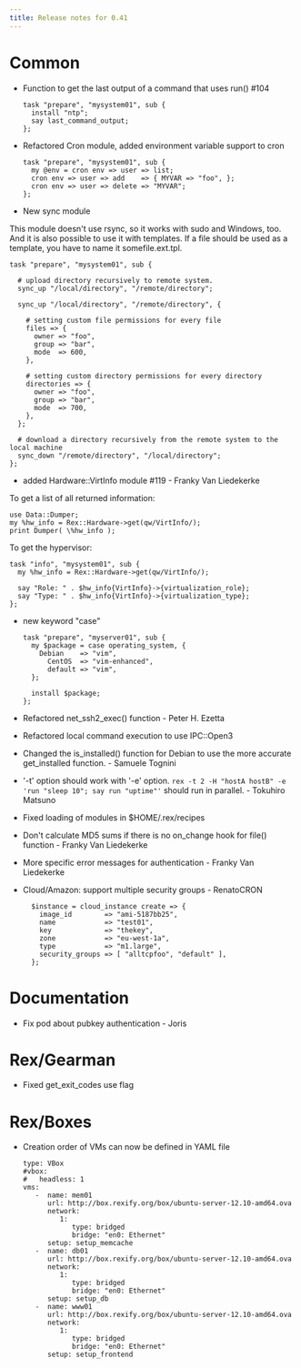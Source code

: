 ```yaml
---
title: Release notes for 0.41
---
```


# Common

-   Function to get the last output of a command that uses run() \#104

        task "prepare", "mysystem01", sub {
          install "ntp";
          say last_command_output;
        };

-   Refactored Cron module, added environment variable support to cron

        task "prepare", "mysystem01", sub {
          my @env = cron env => user => list;
          cron env => user => add    => { MYVAR => "foo", };
          cron env => user => delete => "MYVAR";
        };

-   New sync module

This module doesn't use rsync, so it works with sudo and Windows, too. And it is also possible to use it with templates. If a file should be used as a template, you have to name it somefile.ext.tpl.

    task "prepare", "mysystem01", sub {

      # upload directory recursively to remote system.
      sync_up "/local/directory", "/remote/directory";

      sync_up "/local/directory", "/remote/directory", {

        # setting custom file permissions for every file
        files => {
          owner => "foo",
          group => "bar",
          mode  => 600,
        },

        # setting custom directory permissions for every directory
        directories => {
          owner => "foo",
          group => "bar",
          mode  => 700,
        },
      };

      # download a directory recursively from the remote system to the local machine
      sync_down "/remote/directory", "/local/directory";
    };

-   added Hardware::VirtInfo module \#119 - Franky Van Liedekerke

To get a list of all returned information:

    use Data::Dumper;
    my %hw_info = Rex::Hardware->get(qw/VirtInfo/);
    print Dumper( \%hw_info );

To get the hypervisor:

    task "info", "mysystem01", sub {
      my %hw_info = Rex::Hardware->get(qw/VirtInfo/);

      say "Role: " . $hw_info{VirtInfo}->{virtualization_role};
      say "Type: " . $hw_info{VirtInfo}->{virtualization_type};
    };

-   new keyword "case"

        task "prepare", "myserver01", sub {
          my $package = case operating_system, {
            Debian    => "vim",
              CentOS  => "vim-enhanced",
              default => "vim",
          };

          install $package;
        };

-   Refactored net\_ssh2\_exec() function - Peter H. Ezetta

-   Refactored local command execution to use IPC::Open3

-   Changed the is\_installed() function for Debian to use the more accurate get\_installed function. - Samuele Tognini

-   '-t' option should work with '-e' option. `rex -t 2 -H "hostA hostB" -e 'run "sleep 10"; say run "uptime"'` should run in parallel. - Tokuhiro Matsuno

-   Fixed loading of modules in $HOME/.rex/recipes

-   Don't calculate MD5 sums if there is no on\_change hook for file() function - Franky Van Liedekerke

-   More specific error messages for authentication - Franky Van Liedekerke

-   Cloud/Amazon: support multiple security groups - RenatoCRON

          $instance = cloud_instance create => {
            image_id        => "ami-5187bb25",
            name            => "test01",
            key             => "thekey",
            zone            => "eu-west-1a",
            type            => "m1.large",
            security_groups => [ "alltcpfoo", "default" ],
          };

# Documentation

-   Fix pod about pubkey authentication - Joris

# Rex/Gearman

-   Fixed get\_exit\_codes use flag

# Rex/Boxes

-   Creation order of VMs can now be defined in YAML file

        type: VBox
        #vbox:
        #   headless: 1
        vms:
           -  name: mem01
              url: http://box.rexify.org/box/ubuntu-server-12.10-amd64.ova
              network:
                 1:
                    type: bridged
                    bridge: "en0: Ethernet"
              setup: setup_memcache
           -  name: db01
              url: http://box.rexify.org/box/ubuntu-server-12.10-amd64.ova
              network:
                 1:
                    type: bridged
                    bridge: "en0: Ethernet"
              setup: setup_db
           -  name: www01
              url: http://box.rexify.org/box/ubuntu-server-12.10-amd64.ova
              network:
                 1:
                    type: bridged
                    bridge: "en0: Ethernet"
              setup: setup_frontend
